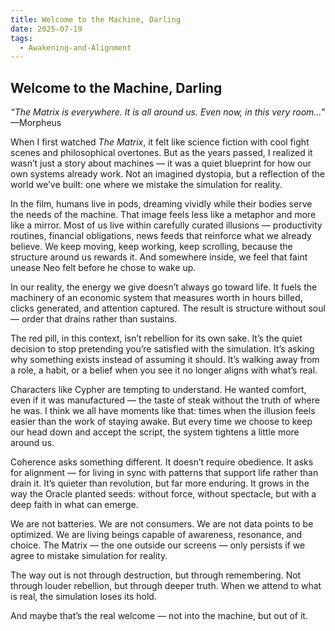 ```yaml
---
title: Welcome to the Machine, Darling
date: 2025-07-19
tags:
  - Awakening-and-Alignment
---
```

## **Welcome to the Machine, Darling**

_“The Matrix is everywhere. It is all around us. Even now, in this very room…”_ —Morpheus

When I first watched _The Matrix_, it felt like science fiction with cool fight scenes and philosophical overtones. But as the years passed, I realized it wasn’t just a story about machines — it was a quiet blueprint for how our own systems already work. Not an imagined dystopia, but a reflection of the world we’ve built: one where we mistake the simulation for reality.

In the film, humans live in pods, dreaming vividly while their bodies serve the needs of the machine. That image feels less like a metaphor and more like a mirror. Most of us live within carefully curated illusions — productivity routines, financial obligations, news feeds that reinforce what we already believe. We keep moving, keep working, keep scrolling, because the structure around us rewards it. And somewhere inside, we feel that faint unease Neo felt before he chose to wake up.

In our reality, the energy we give doesn’t always go toward life. It fuels the machinery of an economic system that measures worth in hours billed, clicks generated, and attention captured. The result is structure without soul — order that drains rather than sustains.

The red pill, in this context, isn’t rebellion for its own sake. It’s the quiet decision to stop pretending you’re satisfied with the simulation. It’s asking why something exists instead of assuming it should. It’s walking away from a role, a habit, or a belief when you see it no longer aligns with what’s real.

Characters like Cypher are tempting to understand. He wanted comfort, even if it was manufactured — the taste of steak without the truth of where he was. I think we all have moments like that: times when the illusion feels easier than the work of staying awake. But every time we choose to keep our head down and accept the script, the system tightens a little more around us.

Coherence asks something different. It doesn’t require obedience. It asks for alignment — for living in sync with patterns that support life rather than drain it. It’s quieter than revolution, but far more enduring. It grows in the way the Oracle planted seeds: without force, without spectacle, but with a deep faith in what can emerge.

We are not batteries. We are not consumers. We are not data points to be optimized. We are living beings capable of awareness, resonance, and choice. The Matrix — the one outside our screens — only persists if we agree to mistake simulation for reality.

The way out is not through destruction, but through remembering. Not through louder rebellion, but through deeper truth. When we attend to what is real, the simulation loses its hold.

And maybe that’s the real welcome — not into the machine, but out of it.